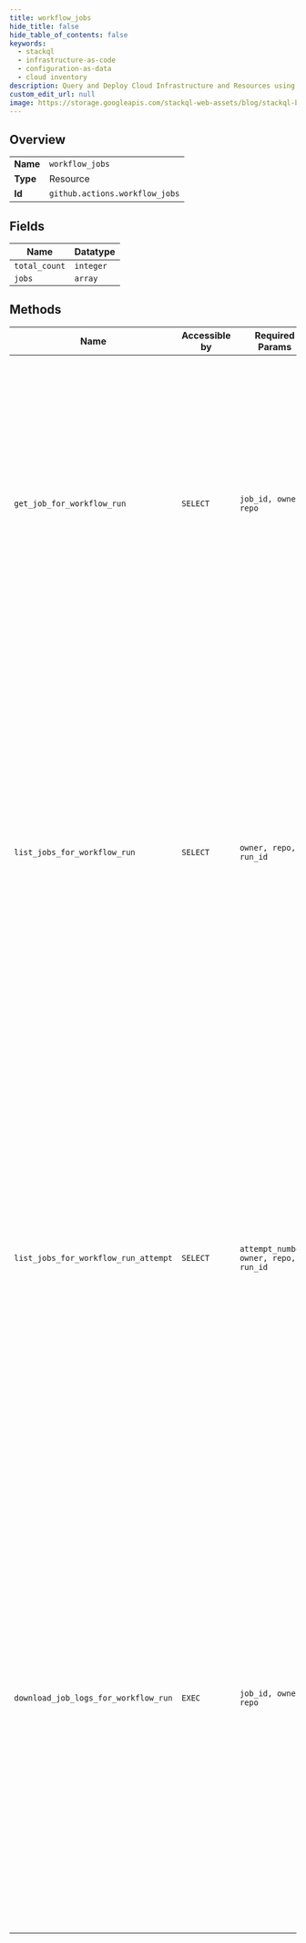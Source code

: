```yaml
---
title: workflow_jobs
hide_title: false
hide_table_of_contents: false
keywords:
  - stackql
  - infrastructure-as-code
  - configuration-as-data
  - cloud inventory
description: Query and Deploy Cloud Infrastructure and Resources using SQL
custom_edit_url: null
image: https://storage.googleapis.com/stackql-web-assets/blog/stackql-blog-post-featured-image.png
---
```

  
    

## Overview
<table><tbody>
<tr><td><b>Name</b></td><td><code>workflow_jobs</code></td></tr>
<tr><td><b>Type</b></td><td>Resource</td></tr>
<tr><td><b>Id</b></td><td><code>github.actions.workflow_jobs</code></td></tr>
</tbody></table>

## Fields
| Name | Datatype |
| ---- | -------- |
| `total_count` | `integer` |
| `jobs` | `array` |
## Methods
| Name | Accessible by | Required Params | Description |
| ---- | ------------- | --------------- | ----------- |
| `get_job_for_workflow_run` | `SELECT` | `job_id, owner, repo` | Gets a specific job in a workflow run. Anyone with read access to the repository can use this endpoint. If the repository is private you must use an access token with the `repo` scope. GitHub Apps must have the `actions:read` permission to use this endpoint. |
| `list_jobs_for_workflow_run` | `SELECT` | `owner, repo, run_id` | Lists jobs for a workflow run. Anyone with read access to the repository can use this endpoint. If the repository is private you must use an access token with the `repo` scope. GitHub Apps must have the `actions:read` permission to use this endpoint. You can use parameters to narrow the list of results. For more information about using parameters, see [Parameters](https://docs.github.com/rest/overview/resources-in-the-rest-api#parameters). |
| `list_jobs_for_workflow_run_attempt` | `SELECT` | `attempt_number, owner, repo, run_id` | Lists jobs for a specific workflow run attempt. Anyone with read access to the repository can use this endpoint. If the repository is private you must use an access token with the `repo` scope. GitHub Apps must have the `actions:read` permission to use this endpoint. You can use parameters to narrow the list of results. For more information about using parameters, see [Parameters](https://docs.github.com/rest/overview/resources-in-the-rest-api#parameters). |
| `download_job_logs_for_workflow_run` | `EXEC` | `job_id, owner, repo` | Gets a redirect URL to download a plain text file of logs for a workflow job. This link expires after 1 minute. Look<br />for `Location:` in the response header to find the URL for the download. Anyone with read access to the repository can<br />use this endpoint. If the repository is private you must use an access token with the `repo` scope. GitHub Apps must<br />have the `actions:read` permission to use this endpoint. |
